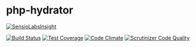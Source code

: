 # php-hydrator

[![SensioLabsInsight](https://insight.sensiolabs.com/projects/d278f2bb-1d3d-450d-826b-aa17ed8d4f60/big.png)](https://insight.sensiolabs.com/projects/d278f2bb-1d3d-450d-826b-aa17ed8d4f60)

[![Build Status](https://travis-ci.org/alexpts/php-hydrator.svg?branch=master)](https://travis-ci.org/alexpts/php-hydrator)
[![Test Coverage](https://codeclimate.com/github/alexpts/php-hydrator/badges/coverage.svg)](https://codeclimate.com/github/alexpts/php-hydrator/coverage)
[![Code Climate](https://codeclimate.com/github/alexpts/php-hydrator/badges/gpa.svg)](https://codeclimate.com/github/alexpts/php-hydrator)
[![Scrutinizer Code Quality](https://scrutinizer-ci.com/g/alexpts/php-hydrator/badges/quality-score.png?b=master)](https://scrutinizer-ci.com/g/alexpts/php-hydrator/?branch=master)

